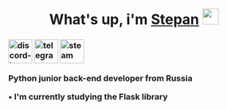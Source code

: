 <div>
<h1 align="center">
  What's up, i'm <a href="https://github.com/Krendi0" target="_blank">Stepan</a> 
  <img src="https://github.com/blackcater/blackcater/raw/main/images/Hi.gif" height="32"/>
</h1>
<h3>
  <p> 
    <a href="https://discordapp.com/users/663637660677570590"><img width="48" height="48" src="https://img.icons8.com/liquid-glass/48/discord-logo.png" alt="discord-logo"/><a/>
    <a href="https://t.me/kr3ndi"><img width="48" height="48" src="https://img.icons8.com/liquid-glass/48/telegram-app.png" alt="telegram-app"/><a/>
    <a href="https://steamcommunity.com/profiles/76561198026250361"><img width="48" height="48" src="https://img.icons8.com/liquid-glass/100/steam.png" alt="steam"/><a/>
  </p>
  <p>Python junior back-end developer from Russia <img src="https://media1.tenor.com/m/srYv9s6g9SoAAAAC/russia-flag-gif.gif" height="16"/></p>
  <p>• I'm currently studying the Flask library</p>
</h3>
</div>
